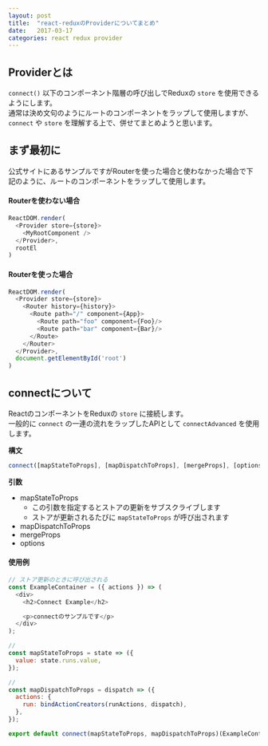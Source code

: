 ```yaml
---
layout: post
title:  "react-reduxのProviderについてまとめ"
date:   2017-03-17
categories: react redux provider
---
```


## Providerとは

`connect()` 以下のコンポーネント階層の呼び出しでReduxの `store` を使用できるようにします。  
通常は決め文句のようにルートのコンポーネントをラップして使用しますが、`connect` や `store` を理解する上で、併せてまとめようと思います。

## まず最初に

公式サイトにあるサンプルですがRouterを使った場合と使わなかった場合で下記のように、ルートのコンポーネントをラップして使用します。

#### Routerを使わない場合

```js
ReactDOM.render(
  <Provider store={store}>
    <MyRootComponent />
  </Provider>,
  rootEl
)
```

#### Routerを使った場合

```js
ReactDOM.render(
  <Provider store={store}>
    <Router history={history}>
      <Route path="/" component={App}>
        <Route path="foo" component={Foo}/>
        <Route path="bar" component={Bar}/>
      </Route>
    </Router>
  </Provider>,
  document.getElementById('root')
)
```

## connectについて

ReactのコンポーネントをReduxの `store` に接続します。  
一般的に `connect` の一連の流れをラップしたAPIとして `connectAdvanced` を使用します。

**構文**

```js
connect([mapStateToProps], [mapDispatchToProps], [mergeProps], [options])
```

**引数**

- mapStateToProps
  - この引数を指定するとストアの更新をサブスクライブします
  - ストアが更新されるたびに `mapStateToProps` が呼び出されます
- mapDispatchToProps
- mergeProps
- options

#### 使用例

```js
// ストア更新のときに呼び出される
const ExampleContainer = ({ actions }) => (
  <div>
    <h2>Connect Example</h2>

    <p>connectのサンプルです</p>
  </div>
);

//
const mapStateToProps = state => ({
  value: state.runs.value,
});

//
const mapDispatchToProps = dispatch => ({
  actions: {
    run: bindActionCreators(runActions, dispatch),
  },
});

export default connect(mapStateToProps, mapDispatchToProps)(ExampleContainer);
```
